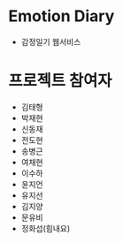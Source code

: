 # Emotion Diary

- 감정일기 웹서비스

# 프로젝트 참여자

- 김태형
- 박재현
- 신동재
- 전도현
- 송병근
- 여채현
- 이수하
- 윤지언
- 유지선
- 김지양
- 문유비
- 정화섭(힘내요)
